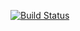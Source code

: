 [![Build Status](https://dev.azure.com/reactconsulting/ReactPlan/_apis/build/status/pythonyan.pipelines-dotnet-core?branchName=master)](https://dev.azure.com/reactconsulting/ReactPlan/_build/latest?definitionId=10&branchName=master)
